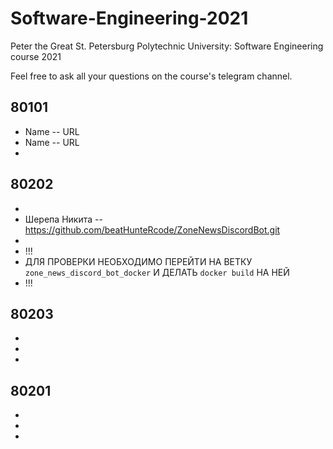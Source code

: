 # Software-Engineering-2021
Peter the Great St. Petersburg Polytechnic University: Software Engineering course 2021

Feel free to ask all your questions on the course's telegram channel.

## 80101

- Name -- URL
- Name -- URL
-

## 80202

-
- Шерепа Никита -- https://github.com/beatHunteRcode/ZoneNewsDiscordBot.git
- 
- !!!
- ДЛЯ ПРОВЕРКИ НЕОБХОДИМО ПЕРЕЙТИ НА ВЕТКУ `zone_news_discord_bot_docker` И ДЕЛАТЬ `docker build` НА НЕЙ
- !!!

## 80203

-
-
-

## 80201

-
-
-
